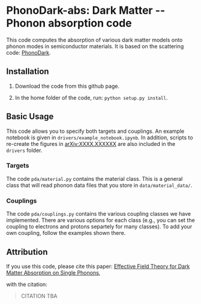 # PhonoDark-abs: Dark Matter -- Phonon absorption code
This code computes the absorption of various dark matter models onto phonon modes in semiconductor materials. It is based on the scattering code: [PhonoDark](https://github.com/tanner-trickle/PhonoDark).

## Installation
1. Download the code from this github page. 

2. In the home folder of the code, run: ``python setup.py install``. 

## Basic Usage
This code allows you to specify both targets and couplings. 
An example notebook is given in ``drivers/example_notebook.ipynb``. In addition, scripts to re-create the figures in [arXiv:XXXX.XXXXXX](LINKTBA) are also included in the ``drivers`` folder.

### Targets
The code ``pda/material.py`` contains the material class. This is a general class that will read phonon data files that you store in ``data/material_data/``. 

### Couplings
The code ``pda/couplings.py`` contains the various coupling classes we have implemented. There are various options for each class (e.g., you can set the coupling to electrons and protons separtely for many classes). To add your own coupling, follow the examples shown there.

## Attribution
If you use this code, please cite this paper:
[Effective Field Theory for Dark Matter Absorption on Single Phonons](LINKTBA),

with the citation:
>
> CITATION TBA
>




